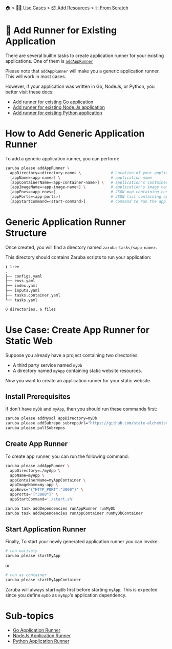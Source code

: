 <!--startTocHeader-->
[🏠](../../../../README.md) > [👷🏽 Use Cases](../../../README.md) > [📦 Add Resources](../../README.md) > [✨ From Scratch](../README.md)
# 🏃 Add Runner for Existing Application
<!--endTocHeader-->


There are several builtin tasks to create application runner for your existing applications. One of them is [`addAppRunner`](../../core-tasks/addAppRunner.md)

Please note that `addAppRunner` will make you a generic application runner. This will work in most cases.

However, if your application was written in Go, NodeJs, or Python, you better visit these docs:
* [Add runner for existing Go application](./go-application-runner.md)
* [Add runner for existing Node.Js application](./node-js-application-runner.md)
* [Add runner for existing Python application](./python-application-runner.md)


# How to Add Generic Application Runner

To add a generic application runner, you can perform:

```bash
zaruba please addAppRunner \
  appDirectory=<directory-name> \             # Location of your application. Must be provided
  [appName=<app-name>] \                      # application name
  [appContainerName=<app-container-name>] \   # application's container name
  [appImageName=<app-image-name>] \           # application's image name
  [appEnvs=<app-envs>]                        # JSON map containing custom environments
  [appPorts=<app-ports>]                      # JSON list containing application's ports
  [appStartCommand=<start-command>]           # Command to run the app
```


# Generic Application Runner Structure

Once created, you will find a directory named `zaruba-tasks/<app-name>`.

This directory should contains Zaruba scripts to run your application:

```bash
❯ tree
.
├── configs.yaml
├── envs.yaml
├── index.yaml
├── inputs.yaml
├── tasks.container.yaml
└── tasks.yaml

0 directories, 6 files
```

# Use Case: Create App Runner for Static Web

Suppose you already have a project containing two directories:

* A third party service named `myDb`
* A directory named `myApp` containing static website resources.

Now you want to create an application runner for your static website.

## Install Prerequisites

If don't have `myDb` and `myApp`, then you should run these commands first:

```bash
zaruba please addMysql appDirectory=myDb
zaruba please addSubrepo subrepoUrl="https://github.com/state-alchemists/fibonacci-clock" subrepoPrefix="myApp" 
zaruba please pullSubrepos
```

## Create App Runner

To create app runner, you can run the following command:

```bash
zaruba please addAppRunner \
  appDirectory=./myApp \
  appName=myApp \
  appContainerName=myAppContainer \
  appImageName=my-app \
  appEnvs='{"HTTP_PORT":"3000"}' \
  appPorts='["3000"]' \
  appStartCommand='./start.sh'

zaruba task addDependencies runAppRunner runMyDb
zaruba task addDependencies runAppContainer runMyDbContainer
```


## Start Application Runner

Finally, To start your newly generated application runner you can invoke: 

```bash
# run natively
zaruba please startMyApp
```

or

```bash
# run as container
zaruba please startMyAppContainer
```

Zaruba will always start `myDb` first before starting `myApp`. This is expected since you define `myDb` as `myApp`'s application dependency.


<!--startTocSubTopic-->
# Sub-topics
* [Go Application Runner](go-application-runner.md)
* [NodeJs Application Runner](nodejs-application-runner.md)
* [Python Application Runner](python-application-runner.md)
<!--endTocSubTopic-->